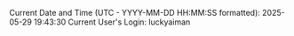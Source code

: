 Current Date and Time (UTC - YYYY-MM-DD HH:MM:SS formatted): 2025-05-29 19:43:30
Current User's Login: luckyaiman
